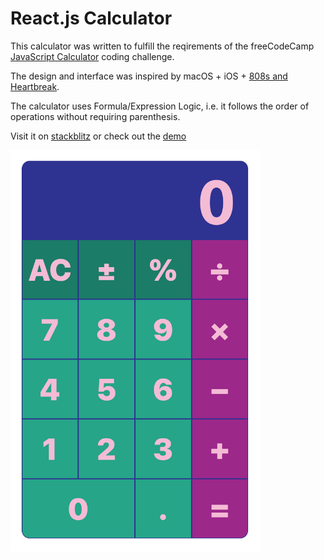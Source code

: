 # React.js Calculator

This calculator was written to fulfill the reqirements of the freeCodeCamp [JavaScript Calculator](https://www.freecodecamp.org/learn/front-end-development-libraries/front-end-development-libraries-projects/build-a-javascript-calculator) coding challenge.

The design and interface was inspired by macOS + iOS + [808s and Heartbreak](https://en.wikipedia.org/wiki/808s_%26_Heartbreak#/media/File:808s_&_Heartbreak.png).

The calculator uses Formula/Expression Logic, i.e. it follows the order of operations without requiring parenthesis.

Visit it on [stackblitz](https://react-ts-1cpsnv.stackblitz.io) or check out the [demo](https://qy741.csb.app/)

<img src="fccCalculator.png" alt="Calculator Preview" width=400 />
